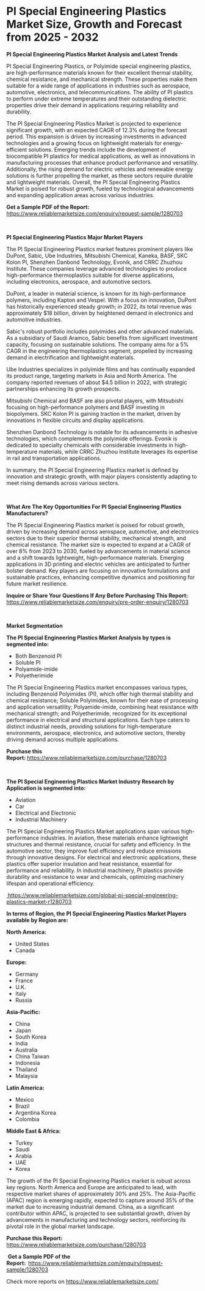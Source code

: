<p><h1>PI Special Engineering Plastics Market Size, Growth and Forecast from 2025 - 2032</h1></p><p><strong>PI Special Engineering Plastics Market Analysis and Latest Trends</strong></p>
<p><p>PI Special Engineering Plastics, or Polyimide special engineering plastics, are high-performance materials known for their excellent thermal stability, chemical resistance, and mechanical strength. These properties make them suitable for a wide range of applications in industries such as aerospace, automotive, electronics, and telecommunications. The ability of PI plastics to perform under extreme temperatures and their outstanding dielectric properties drive their demand in applications requiring reliability and durability.</p><p>The PI Special Engineering Plastics Market is projected to experience significant growth, with an expected CAGR of 12.3% during the forecast period. This expansion is driven by increasing investments in advanced technologies and a growing focus on lightweight materials for energy-efficient solutions. Emerging trends include the development of biocompatible PI plastics for medical applications, as well as innovations in manufacturing processes that enhance product performance and versatility. Additionally, the rising demand for electric vehicles and renewable energy solutions is further propelling the market, as these sectors require durable and lightweight materials. Overall, the PI Special Engineering Plastics Market is poised for robust growth, fueled by technological advancements and expanding application areas across various industries.</p></p>
<p><strong>Get a Sample PDF of the Report:&nbsp;</strong> <a href="https://www.reliablemarketsize.com/enquiry/request-sample/1280703?utm_campaign=2300&utm_medium=2&utm_source=Github&utm_content=ia&utm_term=24032025&utm_id=pi-special-engineering-plastics">https://www.reliablemarketsize.com/enquiry/request-sample/1280703</a></p>
<p>&nbsp;</p>
<p><strong>PI Special Engineering Plastics Major Market Players</strong></p>
<p><p>The PI Special Engineering Plastics market features prominent players like DuPont, Sabic, Ube Industries, Mitsubishi Chemical, Kaneka, BASF, SKC Kolon PI, Shenzhen Danbond Technology, Evonik, and CRRC Zhuzhou Institute. These companies leverage advanced technologies to produce high-performance thermoplastics suitable for diverse applications, including electronics, aerospace, and automotive sectors.</p><p>DuPont, a leader in material science, is known for its high-performance polymers, including Kapton and Vespel. With a focus on innovation, DuPont has historically experienced steady growth; in 2022, its total revenue was approximately $18 billion, driven by heightened demand in electronics and automotive industries.</p><p>Sabic's robust portfolio includes polyimides and other advanced materials. As a subsidiary of Saudi Aramco, Sabic benefits from significant investment capacity, focusing on sustainable solutions. The company aims for a 5% CAGR in the engineering thermoplastics segment, propelled by increasing demand in electrification and lightweight materials.</p><p>Ube Industries specializes in polyimide films and has continually expanded its product range, targeting markets in Asia and North America. The company reported revenues of about $4.5 billion in 2022, with strategic partnerships enhancing its growth prospects.</p><p>Mitsubishi Chemical and BASF are also pivotal players, with Mitsubishi focusing on high-performance polymers and BASF investing in biopolymers. SKC Kolon PI is gaining traction in the market, driven by innovations in flexible circuits and display applications.</p><p>Shenzhen Danbond Technology is notable for its advancements in adhesive technologies, which complements the polyimide offerings. Evonik is dedicated to specialty chemicals with considerable investments in high-temperature materials, while CRRC Zhuzhou Institute leverages its expertise in rail and transportation applications.</p><p>In summary, the PI Special Engineering Plastics market is defined by innovation and strategic growth, with major players consistently adapting to meet rising demands across various sectors.</p></p>
<p>&nbsp;</p>
<p><strong>What Are The Key Opportunities For PI Special Engineering Plastics Manufacturers?</strong></p>
<p><p>The PI Special Engineering Plastics market is poised for robust growth, driven by increasing demand across aerospace, automotive, and electronics sectors due to their superior thermal stability, mechanical strength, and chemical resistance. The market size is expected to expand at a CAGR of over 8% from 2023 to 2030, fueled by advancements in material science and a shift towards lightweight, high-performance materials. Emerging applications in 3D printing and electric vehicles are anticipated to further bolster demand. Key players are focusing on innovative formulations and sustainable practices, enhancing competitive dynamics and positioning for future market resilience.</p></p>
<p><strong>Inquire or Share Your Questions If Any Before Purchasing This Report:</strong> <a href="https://www.reliablemarketsize.com/enquiry/pre-order-enquiry/1280703?utm_campaign=2300&utm_medium=2&utm_source=Github&utm_content=ia&utm_term=24032025&utm_id=pi-special-engineering-plastics">https://www.reliablemarketsize.com/enquiry/pre-order-enquiry/1280703</a></p>
<p>&nbsp;</p>
<p><strong>Market Segmentation</strong></p>
<p><strong>The PI Special Engineering Plastics Market Analysis by types is segmented into:</strong></p>
<p><ul><li>Both Benzenoid PI</li><li>Soluble PI</li><li>Polyamide-imide</li><li>Polyetherimide</li></ul></p>
<p><p>The PI Special Engineering Plastics market encompasses various types, including Benzenoid Polyimides (PI), which offer high thermal stability and chemical resistance; Soluble Polyimides, known for their ease of processing and application versatility; Polyamide-imide, combining heat resistance with mechanical strength; and Polyetherimide, recognized for its exceptional performance in electrical and structural applications. Each type caters to distinct industrial needs, providing solutions for high-temperature environments, aerospace, electronics, and automotive sectors, thereby driving demand across multiple applications.</p></p>
<p><strong>Purchase this Report:&nbsp;</strong><a href="https://www.reliablemarketsize.com/purchase/1280703?utm_campaign=2300&utm_medium=2&utm_source=Github&utm_content=ia&utm_term=24032025&utm_id=pi-special-engineering-plastics">https://www.reliablemarketsize.com/purchase/1280703</a></p>
<p>&nbsp;</p>
<p><strong>The PI Special Engineering Plastics Market Industry Research by Application is segmented into:</strong></p>
<p><ul><li>Aviation</li><li>Car</li><li>Electrical and Electronic</li><li>Industrial Machinery</li></ul></p>
<p><p>The PI Special Engineering Plastics Market applications span various high-performance industries. In aviation, these materials enhance lightweight structures and thermal resistance, crucial for safety and efficiency. In the automotive sector, they improve fuel efficiency and reduce emissions through innovative designs. For electrical and electronic applications, these plastics offer superior insulation and heat resistance, essential for performance and reliability. In industrial machinery, PI plastics provide durability and resistance to wear and chemicals, optimizing machinery lifespan and operational efficiency.</p></p>
<p><a href="https://www.reliablemarketsize.com/global-pi-special-engineering-plastics-market-r1280703?utm_campaign=2300&utm_medium=2&utm_source=Github&utm_content=ia&utm_term=24032025&utm_id=pi-special-engineering-plastics">&nbsp;https://www.reliablemarketsize.com/global-pi-special-engineering-plastics-market-r1280703</a></p>
<p><strong>In terms of Region, the PI Special Engineering Plastics Market Players available by Region are:</strong></p>
<p>
    <p> <strong> North America: </strong>
        <ul>
            <li>United States</li>
            <li>Canada</li>
        </ul>
        </p> 
    <p> <strong> Europe: </strong>
        <ul>
            <li>Germany</li>
            <li>France</li>
            <li>U.K.</li>
            <li>Italy</li>
            <li>Russia</li>
        </ul>
        </p> 
    <p> <strong> Asia-Pacific: </strong>
        <ul>
            <li>China</li>
            <li>Japan</li>
            <li>South Korea</li>
            <li>India</li>
            <li>Australia</li>
            <li>China Taiwan</li>
            <li>Indonesia</li>
            <li>Thailand</li>
            <li>Malaysia</li>
        </ul>
        </p> 
    <p> <strong> Latin America: </strong>
        <ul>
            <li>Mexico</li>
            <li>Brazil</li>
            <li>Argentina Korea</li>
            <li>Colombia</li>
        </ul>
        </p> 
    <p> <strong> Middle East & Africa: </strong>
        <ul>
            <li>Turkey</li>
            <li>Saudi</li>
            <li>Arabia</li>
            <li>UAE</li>
            <li>Korea</li>
        </ul>
    </p>
    </p>
<p><p>The growth of the PI Special Engineering Plastics market is robust across key regions. North America and Europe are anticipated to lead, with respective market shares of approximately 30% and 25%. The Asia-Pacific (APAC) region is emerging rapidly, expected to capture around 35% of the market due to increasing industrial demand. China, as a significant contributor within APAC, is projected to see substantial growth, driven by advancements in manufacturing and technology sectors, reinforcing its pivotal role in the global market landscape.</p></p>
<p><strong>Purchase this Report: </strong><a href="https://www.reliablemarketsize.com/purchase/1280703?utm_campaign=2300&utm_medium=2&utm_source=Github&utm_content=ia&utm_term=24032025&utm_id=pi-special-engineering-plastics">https://www.reliablemarketsize.com/purchase/1280703</a></p>
<p>&nbsp;<strong>Get a Sample PDF of the Report:&nbsp;&nbsp;</strong><a href="https://www.reliablemarketsize.com/enquiry/request-sample/1280703?utm_campaign=2300&utm_medium=2&utm_source=Github&utm_content=ia&utm_term=24032025&utm_id=pi-special-engineering-plastics">https://www.reliablemarketsize.com/enquiry/request-sample/1280703</a></p>
<p><strong></strong></p>
<p>Check more reports on <a href="https://www.reliablemarketsize.com/?utm_campaign=2300&utm_medium=2&utm_source=Github&utm_content=ia&utm_term=24032025&utm_id=pi-special-engineering-plastics">https://www.reliablemarketsize.com/</a></p>